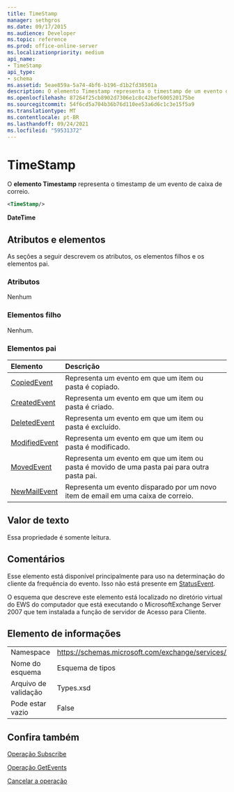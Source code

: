 ```yaml
---
title: TimeStamp
manager: sethgros
ms.date: 09/17/2015
ms.audience: Developer
ms.topic: reference
ms.prod: office-online-server
ms.localizationpriority: medium
api_name:
- TimeStamp
api_type:
- schema
ms.assetid: 5eae859a-5a74-4bf6-b196-d1b2fd38501a
description: O elemento Timestamp representa o timestamp de um evento de caixa de correio.
ms.openlocfilehash: 87264f25cb8902d7306e1c8c42bef600520175be
ms.sourcegitcommit: 54f6cd5a704b36b76d110ee53a6d6c1c3e15f5a9
ms.translationtype: MT
ms.contentlocale: pt-BR
ms.lasthandoff: 09/24/2021
ms.locfileid: "59531372"
---
```

# <a name="timestamp"></a>TimeStamp

O **elemento Timestamp** representa o timestamp de um evento de caixa de correio. 
  
```xml
<TimeStamp/>
```

 **DateTime**
## <a name="attributes-and-elements"></a>Atributos e elementos

As seções a seguir descrevem os atributos, os elementos filhos e os elementos pai.
  
### <a name="attributes"></a>Atributos

Nenhum
  
### <a name="child-elements"></a>Elementos filho

Nenhum.
  
### <a name="parent-elements"></a>Elementos pai

|**Elemento**|**Descrição**|
|:-----|:-----|
|[CopiedEvent](copiedevent.md) <br/> |Representa um evento em que um item ou pasta é copiado.  <br/> |
|[CreatedEvent](createdevent.md) <br/> |Representa um evento em que um item ou pasta é criado.  <br/> |
|[DeletedEvent](deletedevent.md) <br/> |Representa um evento em que um item ou pasta é excluído.  <br/> |
|[ModifiedEvent](modifiedevent.md) <br/> |Representa um evento em que um item ou pasta é modificado.  <br/> |
|[MovedEvent](movedevent.md) <br/> |Representa um evento em que um item ou pasta é movido de uma pasta pai para outra pasta pai.  <br/> |
|[NewMailEvent](newmailevent.md) <br/> |Representa um evento disparado por um novo item de email em uma caixa de correio.  <br/> |
   
## <a name="text-value"></a>Valor de texto

Essa propriedade é somente leitura.
  
## <a name="remarks"></a>Comentários

Esse elemento está disponível principalmente para uso na determinação do cliente da frequência do evento. Isso não está presente em [StatusEvent](statusevent.md).
  
O esquema que descreve este elemento está localizado no diretório virtual do EWS do computador que está executando o MicrosoftExchange Server 2007 que tem instalada a função de servidor de Acesso para Cliente.
  
## <a name="element-information"></a>Elemento de informações

|||
|:-----|:-----|
|Namespace  <br/> |https://schemas.microsoft.com/exchange/services/2006/types  <br/> |
|Nome do esquema  <br/> |Esquema de tipos  <br/> |
|Arquivo de validação  <br/> |Types.xsd  <br/> |
|Pode estar vazio  <br/> |False  <br/> |
   
## <a name="see-also"></a>Confira também



[Operação Subscribe](subscribe-operation.md)
  
[Operação GetEvents](getevents-operation.md)
  
[Cancelar a operação](unsubscribe-operation.md)

